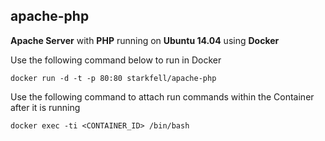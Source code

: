 ## apache-php
**Apache Server** with **PHP** running on **Ubuntu 14.04** using **Docker**

Use the following command below to run in Docker

`docker run -d -t -p 80:80 starkfell/apache-php`

Use the following command to attach run commands within the Container after it is running

`docker exec -ti <CONTAINER_ID> /bin/bash`
